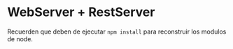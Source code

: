 # WebServer + RestServer

Recuerden que deben de ejecutar ```npm install``` para reconstruir los modulos de node.